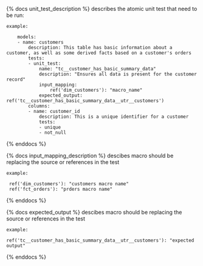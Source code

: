 {% docs unit_test_description %}
    describes the atomic unit test that need to be run:

    example:

        models:
        - name: customers
            description: This table has basic information about a customer, as well as some derived facts based on a customer's orders
            tests:
            - unit_test:
                name: "tc__customer_has_basic_summary_data"
                description: "Ensures all data is present for the customer record"
                input_mapping:
                    ref('dim_customers'): "macro_name"
                expected_output: ref('tc__customer_has_basic_summary_data__utr__customers')
            columns:
            - name: customer_id
                description: This is a unique identifier for a customer
                tests:
                - unique
                - not_null

{% enddocs %}

{% docs input_mapping_description %}
    descibes macro should be replacing the source or references in the test

    example:

     ref('dim_customers'): "customers macro name"
     ref('fct_orders'): "prders macro name"

{% enddocs %}

{% docs expected_output %}
    descibes macro should be replacing the source or references in the test

    example:

    ref('tc__customer_has_basic_summary_data__utr__customers'): "expected output"

{% enddocs %}